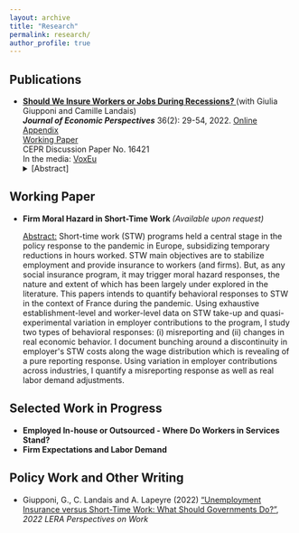 ```yaml
---
layout: archive
title: "Research"
permalink: research/
author_profile: true
---
```


## Publications

<ul>
<li> <b> <a href="https://pubs.aeaweb.org/doi/pdfplus/10.1257/jep.36.2.29"> Should We Insure Workers or Jobs During Recessions? </a> </b> (with Giulia Giupponi and Camille Landais)
</li> 
<b> <em> Journal of Economic Perspectives</em></b> 36(2): 29-54, 2022. <a href="https://www.dropbox.com/s/6c315g39qo1zh65/JEP_STW_UI_Appendix_220411.pdf?dl=0"> Online Appendix </a>
<br />
 <a href ="https://www.dropbox.com/s/tvl2mimvx5xcu4i/WP_STW_UI_Paper_Appendix_220204.pdf?dl=0"> Working Paper </a>
<br />
CEPR Discussion Paper No. 16421 
 <br />
In the media: <a href="https://voxeu.org/article/social-insurance-policies-turbulent-times-short-time-work-versus-unemployment-insurance"> VoxEu</a>  
 <br />

<details><summary>[Abstract]</summary>
<p>
<em> What is the most efficient way to respond to recessions in the labor market? To this question, policymakers on both sides of the pond gave two diametrically opposed answers during the recent crisis. In the US, the focus was on insuring workers, by aggressively increasing the generosity of unemployment insurance. In Europe, to the contrary, policies were concentrated on saving job matches, with the massive use of labor hoarding subsidies through short-time-work programs, on which so little is actually known. So who got it right? Should we insure workers or jobs during recessions? In this article, we show that far from being substitutes, unemployment insurance and short-time-work policies exhibit strong complementarities. They provide insurance to different types of workers, and against different types of shocks. Short-time-work can be an effective way to reduce socially costly layoffs against large temporary shocks but is less effective against more persistent shocks that require reallocation across firms and sectors. Overall, we conclude that short-time-work is an important and useful addition to the labor market policy-toolkit during recessions, which should be used alongside unemployment insurance.
</em>
</p>
</details>

</ul>

## Working Paper

<ul>
<li> <b> Firm Moral Hazard in Short-Time Work </b> <em>(Available upon request)</em> </li>
 
<p> <ins>Abstract:</ins> Short-time work (STW) programs held a central stage in the policy response to the pandemic in Europe, subsidizing temporary reductions in hours worked. STW main objectives are to stabilize employment and provide insurance to workers (and firms). But, as any social insurance program, it may trigger moral hazard responses, the nature and extent of which has been largely under explored in the literature. This papers intends to quantify behavioral responses to STW in the context of France during the pandemic. Using exhaustive establishment-level and worker-level data on STW take-up and quasi-experimental variation in employer contributions to the program, I study two types of behavioral responses: (i) misreporting and (ii) changes in real economic behavior. I document bunching around a discontinuity in employer's STW costs along the wage distribution which is revealing of a pure reporting response. Using variation in employer contributions across industries, I quantify a misreporting response as well as real labor demand adjustments. </p>
 </ul>
 
## Selected Work in Progress 

<ul>
<li> <b> Employed In-house or Outsourced - Where Do Workers in Services Stand? </b> 
</li> 
<li> <b> Firm Expectations and Labor Demand </b> 
</li> 
</ul>

## Policy Work and Other Writing 
<ul>
 <li> Giupponi, G., C. Landais and A. Lapeyre (2022) <a href="https://www.dropbox.com/s/0vt56wjnawaq54g/POW_2022_Vol26_Pgs64-67_GiupponiLandaisLapeyre.pdf?dl=0"> “Unemployment Insurance versus Short-Time Work: What Should Governments Do?”</a>, <em> 2022 LERA Perspectives on Work</em>
</li> 
 
</ul>
